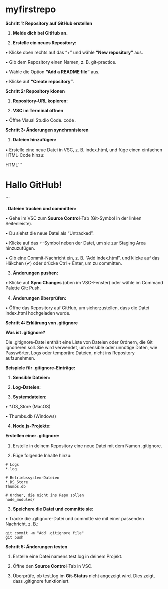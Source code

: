 # myfirstrepo

**Schritt 1: Repository auf GitHub erstellen**

1. **Melde dich bei GitHub an.**

2. **Erstelle ein neues Repository:**

• Klicke oben rechts auf das “+” und wähle **“New repository”** aus.

• Gib dem Repository einen Namen, z. B. git-practice.

• Wähle die Option **“Add a README file”** aus.

• Klicke auf **“Create repository”**.

**Schritt 2: Repository  klonen**

1. **Repository-URL kopieren:**



2. **VSC im Terminal öffnen**

• Öffne Visual Studio Code. code .

**Schritt 3: Änderungen synchronisieren**

1. **Dateien hinzufügen:**

• Erstelle eine neue Datei in VSC, z. B. index.html, und füge einen einfachen HTML-Code hinzu:


HTML```
<!DOCTYPE html>
<html>
<head>
    <title>GitHub Übung</title>
</head>
<body>
    <h1>Hallo GitHub!</h1>
</body>
</html>
```



. **Dateien tracken und committen:**

• Gehe im VSC zum **Source Control**-Tab (Git-Symbol in der linken Seitenleiste).

• Du siehst die neue Datei als “Untracked”.

• Klicke auf das +-Symbol neben der Datei, um sie zur Staging Area hinzuzufügen.

• Gib eine Commit-Nachricht ein, z. B. “Add index.html”, und klicke auf das Häkchen (✔) oder drücke Ctrl + Enter, um zu committen.

3. **Änderungen pushen:**

• Klicke auf **Sync Changes** (oben im VSC-Fenster) oder wähle im Command Palette Git: Push.

4. **Änderungen überprüfen:**

• Öffne das Repository auf GitHub, um sicherzustellen, dass die Datei index.html hochgeladen wurde.

**Schritt 4: Erklärung von .gitignore**


**Was ist .gitignore?**


Die .gitignore-Datei enthält eine Liste von Dateien oder Ordnern, die Git ignorieren soll. Sie wird verwendet, um sensible oder unnötige Daten, wie Passwörter, Logs oder temporäre Dateien, nicht ins Repository aufzunehmen.

  

**Beispiele für .gitignore-Einträge:**

1. **Sensible Dateien:**


2. **Log-Dateien:**

3. **Systemdateien:**

• *.DS_Store (MacOS)

• Thumbs.db (Windows)

4. **Node.js-Projekte:**

  

**Erstellen einer .gitignore:**

1. Erstelle in deinem Repository eine neue Datei mit dem Namen .gitignore.

2. Füge folgende Inhalte hinzu:

```
# Logs
*.log

# Betriebssystem-Dateien
*.DS_Store
Thumbs.db

# Ordner, die nicht ins Repo sollen
node_modules/
```


3. **Speichere die Datei und committe sie:**

• Tracke die .gitignore-Datei und committe sie mit einer passenden Nachricht, z. B.:

```
git commit -m "Add .gitignore file"
git push
```

**Schritt 5: Änderungen testen**

1. Erstelle eine Datei namens test.log in deinem Projekt.

2. Öffne den **Source Control**-Tab in VSC.

3. Überprüfe, ob test.log im **Git-Status** nicht angezeigt wird. Dies zeigt, dass .gitignore funktioniert.
